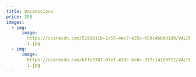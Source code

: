 ```yaml
---
title: Unconscious
price: 250
images:
  - img:
      image:
        https://ucarecdn.com/5191b11b-2c55-4ec7-a35c-b59c4bb8d1d9/VALERIE_CRAWFORD_OUTPUT
        1.jpg
  - img:
      image:
        https://ucarecdn.com/bffe3387-07ef-433c-bc6c-337c141e9f22/VALERIE_CRAWFORD_OUTPUT-4
        1.jpg
---
```

